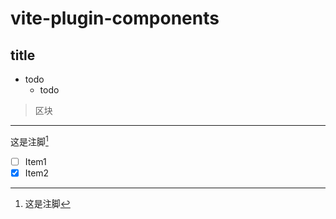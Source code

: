 # vite-plugin-components

## title

- todo
    - todo
> 区块

***

这是注脚[^注脚]  
[^注脚]:这是注脚
- [ ] Item1
- [x] Item2
